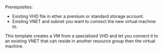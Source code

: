 Prerequisites:
- Existing VHD file in ether a premium or standard storage account.
- Existing VNET and subnet you want to connect the new virtual machine to.

This template creates a VM from a specialized VHD and let you connect it to an existing VNET that can reside in another resource group then the virtual machine.
